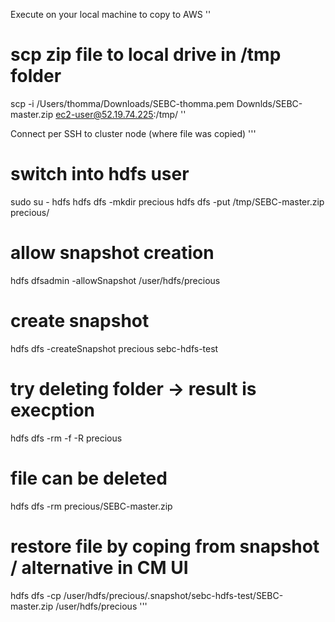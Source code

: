 Execute on your local machine to copy to AWS
''
# scp zip file to local drive in /tmp folder
scp -i /Users/thomma/Downloads/SEBC-thomma.pem Downlds/SEBC-master.zip ec2-user@52.19.74.225:/tmp/
''

Connect per SSH to cluster node (where file was copied)
'''
# switch into hdfs user
sudo su - hdfs
hdfs dfs -mkdir precious
hdfs dfs -put /tmp/SEBC-master.zip precious/
# allow snapshot creation
hdfs dfsadmin -allowSnapshot /user/hdfs/precious
# create snapshot
hdfs dfs -createSnapshot precious sebc-hdfs-test
# try deleting folder -> result is execption
hdfs dfs -rm -f -R precious
# file can be deleted
hdfs dfs -rm precious/SEBC-master.zip
# restore file by coping from snapshot / alternative in CM UI
hdfs dfs -cp /user/hdfs/precious/.snapshot/sebc-hdfs-test/SEBC-master.zip /user/hdfs/precious
'''
